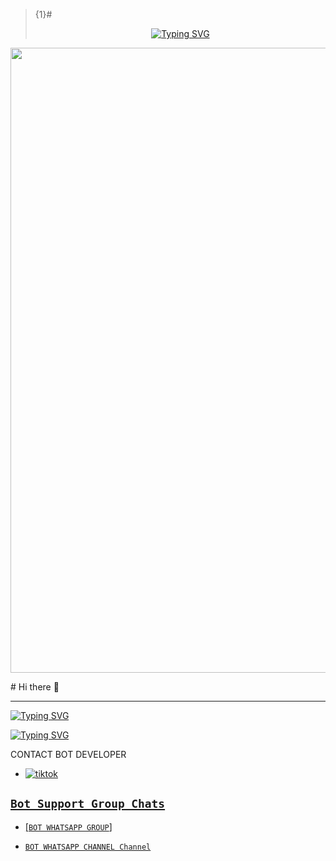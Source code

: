 >{1}#<p align="center">
  <a href="https://git.io/typing-svg"><img src="https://readme-typing-svg.demolab.com?font=EB+Garamond&weight=800&size=28&duration=4000&pause=1000&random=false&width=435&lines=+𝙏𝙄𝙈𝙉𝘼𝙎𝘼+𝙏𝙀𝘾𝙃+𝘽𝙐𝙂𝘽𝙊𝙏⚡;𝗪𝗛𝗔𝗧𝗦𝗔𝗣𝗣+𝗖𝗥𝗔𝗦𝗛+x+𝗕𝗨𝗚+𝗕𝗢𝗧;𝗗𝗘𝗩𝗘𝗟𝗢𝗣𝗘𝗗+𝗕𝗬+𝗧𝗜𝗠𝗡𝗔𝗦𝗔+𝗧𝗘𝗖𝗛;FORk+AND+STAR MY REPO." alt="Typing SVG" /></a>
<p align="center">
<img src="https://files.catbox.moe/1o3jfs.jpg" width="1000">
</p># Hi there 👋

------

[![Typing SVG](https://readme-typing-svg.herokuapp.com?font=Rockstar-ExtraBold&color=blue&lines=𝚃𝙸𝙼𝙽𝙰𝚂𝙰+𝙱𝚄𝙶𝙱𝙾𝚃+𝚆𝙰𝚂+𝙲𝚁𝙴𝙰𝚃𝙴𝙳+𝙱𝚈+𝚃𝙸𝙼𝙽𝙰𝚂𝙰+𝚖𝚍)](https://git.io/typing-svg)

 [![Typing SVG](https://readme-typing-svg.herokuapp.com?font=Rockstar-ExtraBold&color=blue&lines=WHATSAPP+XBUGBOT+CRASH)](https://git.io/typing-svg)

CONTACT BOT DEVELOPER 
- <a aria-label="Join our chats" href="https://wa.me/message/JPGLOZDIQGRPD1255784766591?text=Hi!! `TIMNASATECH` Sir, I need Your Help" target="_blank">
    <img alt="tiktok" src="https://img.shields.io/badge/CREATOR%20Whatsappchat-25D366?style=for-the-badge&logo=whatsapp&logoColor=white"https://wa.me/message/JPGLOZDIQGRPD1 />

## ```Bot Support Group Chats```

- [`BOT WHATSAPP GROUP`]

- [`BOT WHATSAPP CHANNEL Channel`](https://whatsapp.com/channel/https://chat.whatsapp.com/BM7F8CC4yMO9iJynKkiflU)

<!--
**Timotheomgaya25/Timotheomgaya25** is a ✨ _special_ ✨ repository because its `README.md` (this file) appears on your GitHub profile.
------


#>=(☆☆+☆☆+☆☆☆)


# Setup For Deployment ☊

- [![Typing SVG](https://readme-typing-svg.herokuapp.com?font=Rockstar-ExtraBold&color=blue&lines=𝗣𝗟𝗘𝗔𝗦𝗘+𝗙𝗢𝗥𝗞+𝗔𝗡𝗗+𝗦𝗧𝗔𝗥+𝗥𝗘𝗣𝗢+⚡)](https://git.io/typing-svg)
  [`CLICK HERE TO FORK`](https://github.com/Timotheomgaya25/Timnasa-Bugbot-Timnasa/fork)

## `Generate Pair Code For Session`

Here are some ideas to get you started:

- 🔭 I’m currently working on ...
- 🌱 I’m currently learning ...
- 👯 I’m looking to collaborate on ...
- 🤔 I’m looking for help with ...
- 💬 Ask me about ...
- 📫 How to reach me: ...
- 😄 Pronouns: ...
- ⚡ Fun fact: ...
-->
